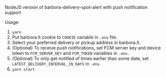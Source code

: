 NodeJS version of barbora-delivery-spot-alert with push notification support

Usage:

1. `yarn`
2. Put barbora.lt cookie to `COOKIE` variable in `.env` file.
3. Select your preferred delivery or pickup address in barbora.lt.
4. (Optional) To receive push notifications, set FCM server key and device token to `FCM_SERVER_KEY` and `FCM_TOKEN` variables in `.env`.
5. (Optional) To only get notified of times earlier than some date, set `LATEST_DELIVERY_INTERVAL_IN_DAYS` in `.env`.
6. `yarn start`
